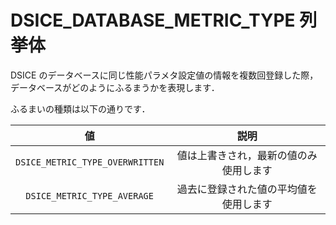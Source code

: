 # DSICE_DATABASE_METRIC_TYPE 列挙体

DSICE のデータベースに同じ性能パラメタ設定値の情報を複数回登録した際，データベースがどのようにふるまうかを表現します．

ふるまいの種類は以下の通りです．

|値|説明|
|:-:|:-:|
|`DSICE_METRIC_TYPE_OVERWRITTEN`|値は上書きされ，最新の値のみ使用します|
|`DSICE_METRIC_TYPE_AVERAGE`|過去に登録された値の平均値を使用します|

